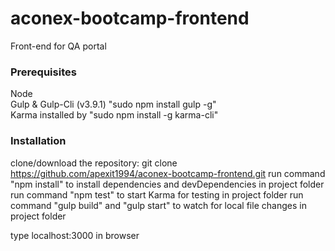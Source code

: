 # aconex-bootcamp-frontend

Front-end for QA portal


<h3>Prerequisites</h3>


Node <br>
Gulp & Gulp-Cli (v3.9.1) "sudo npm install gulp -g"<br>
Karma  installed by "sudo npm install -g karma-cli"<br> 


<h3>Installation</h3>

clone/download the repository: git clone 
https://github.com/apexit1994/aconex-bootcamp-frontend.git
run command "npm install" to install dependencies and devDependencies in project folder
run command "npm test" to start Karma for testing in project folder
run command "gulp build" and "gulp start" to watch for local file changes in project folder

type localhost:3000 in browser